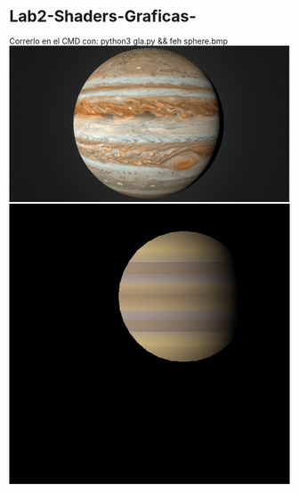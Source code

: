 # Lab2-Shaders-Graficas-
Correrlo en el CMD con: python3 gla.py && feh sphere.bmp
![out](https://github.com/CristopherBarrios/Lab2-Shaders-Graficas-/blob/master/imagen/jupi.png)
![out](https://github.com/CristopherBarrios/Lab2-Shaders-Graficas-/blob/master/imagen/sphere.jpg)

